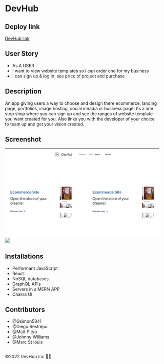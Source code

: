 # DevHub

## Deploy link
[DevHub link](https://whispering-island-67364.herokuapp.com/cart)

## User Story 
- As A USER
- I want to view website templates so i can order one for my business
- I can sign up & log in, see price of project and purchase

## Description 
An app  giving users a way to choose and design there ecommerce, landing page, portfolios, image hosting, social meadia or business page. Its a one stop shop where you can sign up and see the ranges of website template you want created for you. Also links you with the developer of your choice to team up and get your vision created.

## Screenshot
![](catalog.png)
![](chart.png)

## Installations
- Performant JavaScript
- React
- NoSQL databases
- GraphQL APIs
- Servers in a MERN APP
- Chakra UI


## Contributors
- @Gsimon5841
- @Diego Restrepo
- @Matt Pityo
- @Johnny Williams
- @Marc St louis 

##
©️2022 DevHub Inc :technologist:
